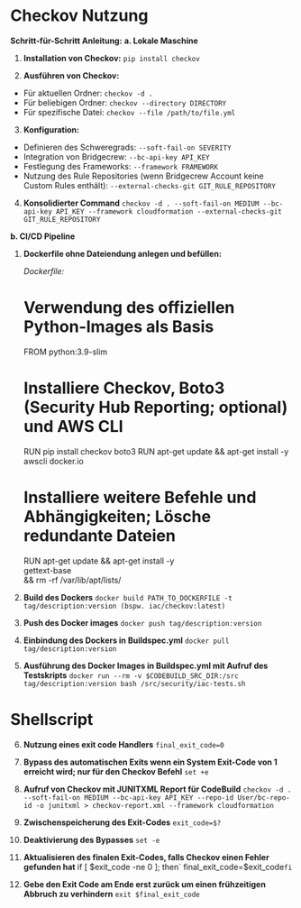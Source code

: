 #   Checkov Nutzung

**Schritt-für-Schritt Anleitung:**
**a. Lokale Maschine**

1.  **Installation von Checkov:**
`pip install checkov`

2.  **Ausführen von Checkov:**
   - Für aktuellen Ordner: `checkov -d .`
   - Für beliebigen Ordner: `checkov --directory DIRECTORY `
   - Für spezifische Datei: `checkov --file /path/to/file.yml`

3.  **Konfiguration:**
   - Definieren des Schweregrads: `--soft-fail-on SEVERITY`
   - Integration von Bridgecrew: `--bc-api-key API_KEY`
   - Festlegung des Frameworks: `--framework FRAMEWORK`
   - Nutzung des Rule Repositories (wenn Bridgecrew Account keine Custom Rules enthält): `--external-checks-git GIT_RULE_REPOSITORY`

4.  **Konsolidierter Command**
`checkov -d . --soft-fail-on MEDIUM --bc-api-key API_KEY --framework cloudformation --external-checks-git GIT_RULE_REPOSITORY` 


**b. CI/CD Pipeline**

1.  **Dockerfile ohne Dateiendung anlegen und befüllen:**

    *Dockerfile:*
    # Verwendung des offiziellen Python-Images als Basis
    FROM python:3.9-slim
    # Installiere Checkov, Boto3 (Security Hub Reporting; optional) und AWS CLI
    RUN pip install checkov boto3
    RUN apt-get update && apt-get install -y awscli docker.io
    # Installiere weitere Befehle und Abhängigkeiten; Lösche redundante Dateien
    RUN apt-get update && apt-get install -y \
    gettext-base \
    && rm -rf /var/lib/apt/lists/

2.	**Build des Dockers**
`docker build PATH_TO_DOCKERFILE -t tag/description:version (bspw. iac/checkov:latest)`

3.  **Push des Docker images**
`docker push tag/description:version`

4.  **Einbindung des Dockers in Buildspec.yml**
`docker pull tag/description:version`

5.  **Ausführung des Docker Images in Buildspec.yml mit Aufruf des Testskripts**
`docker run --rm -v $CODEBUILD_SRC_DIR:/src tag/description:version bash /src/security/iac-tests.sh`

#   Shellscript
6.  **Nutzung eines exit code Handlers**
`final_exit_code=0`

7.  **Bypass des automatischen Exits wenn ein System Exit-Code von 1 erreicht wird; nur für den Checkov Befehl**
`set +e`

8.  **Aufruf von Checkov mit JUNITXML Report für CodeBuild**
`checkov -d . --soft-fail-on MEDIUM --bc-api-key API_KEY --repo-id User/bc-repo-id -o junitxml > checkov-report.xml --framework cloudformation`

9.  **Zwischenspeicherung des Exit-Codes**
`exit_code=$?`

10. **Deaktivierung des Bypasses**
`set -e`

11. **Aktualisieren des finalen Exit-Codes, falls Checkov einen Fehler gefunden hat**
if [ $exit_code -ne 0 ]; then`
  final_exit_code=$exit_code`
fi `

12. **Gebe den Exit Code am Ende erst zurück um einen frühzeitigen Abbruch zu verhindern**
`exit $final_exit_code`

